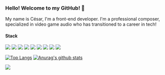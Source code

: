 ### Hello! Welcome to my GitHub! 👋
My name is César, I'm a front-end developer.
I'm a professional composer, specialized in video game audio who has transitioned to a career in tech!

#### Stack
<img src="https://img.shields.io/badge/-HTML-orange?logo=HTML5" /> <img src="https://img.shields.io/badge/-CSS-informational?logo=CSS3" /> <img src="https://img.shields.io/badge/-Javascript-yellow?logo=Javascript" /> <img src="https://img.shields.io/badge/-React-blue?logo=React" /> <img src="https://img.shields.io/badge/-Redux-blueviolet?logo=Redux" /> <img src="http://img.shields.io/badge/-Node.Js-green?logo=node.js" /> <img src="http://img.shields.io/badge/-MySQL-white?logo=mysql" /> <img src="http://img.shields.io/badge/-MongoDB-grey?logo=mongodb" /> <img src="https://img.shields.io/badge/-Python-blue?logo=python" />

[![Top Langs](https://github-readme-stats.vercel.app/api/top-langs/?username=alvescesar)](https://github.com/anuraghazra/github-readme-stats)
[![Anurag's github stats](https://github-readme-stats.vercel.app/api?username=alvescesar)](https://github.com/anuraghazra/github-readme-stats)

<a href="https://www.linkedin.com/in/alvescesar/"><img src="https://img.shields.io/badge/-LinkedIn-blue?logo=LinkedIn" /> <a/>

<!--
**alvescesar/alvescesar** is a ✨ _special_ ✨ repository because its `README.md` (this file) appears on your GitHub profile.

Here are some ideas to get you started:

- 🔭 I’m currently working on ...
- 🌱 I’m currently learning ...
- 👯 I’m looking to collaborate on ...
- 🤔 I’m looking for help with ...
- 💬 Ask me about ...
- 📫 How to reach me: ...
- 😄 Pronouns: ...
- ⚡ Fun fact: ...
-->
